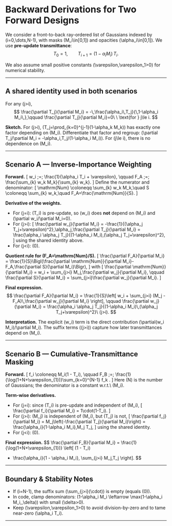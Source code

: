 # Backward Derivations for Two Forward Designs

We consider a front-to-back ray-ordered list of Gaussians indexed by \(i=0,\dots,N-1\), with masks \(M_i\in[0,1]\) and opacities \(\alpha_i\in[0,1]\). We use **pre-update transmittance**:
$$
T_0 = 1,\qquad T_{i+1} = (1-\alpha_i M_i)\,T_i.
$$

We also assume small positive constants \(\varepsilon,\varepsilon_1>0\) for numerical stability.

---

## A shared identity used in both scenarios

For any \(j>i\),
$$
\frac{\partial T_j}{\partial M_i}
= -\,\frac{\alpha_i\,T_j}{\,1-\alpha_i M_i\,},\qquad
\frac{\partial T_j}{\partial M_i}=0\ \ \text{for } j\le i.
$$

**Sketch.** For \(j>i\), \(T_j=\prod_{k=0}^{j-1}(1-\alpha_k M_k)\) has exactly one factor depending on \(M_i\). Differentiate that factor and regroup:
\(\partial T_j/\partial M_i = -\alpha_i\,T_j/(1-\alpha_i M_i)\). For \(j\le i\), there is no dependence on \(M_i\).

---

## Scenario A — Inverse-Importance Weighting

**Forward.**
\[
w_i \;=\; \frac{1}{\alpha_i T_i + \varepsilon},
\qquad
F_A \;=\; \frac{\sum_{k} w_k M_k}{\sum_{k} w_k}.
\]
Define the numerator and denominator:
\[
\mathrm{Num} \coloneqq \sum_{k} w_k M_k,\quad
S \coloneqq \sum_{k} w_k,\quad
F_A=\frac{\mathrm{Num}}{S}.
\]

**Derivative of the weights.**
- For \(j=i\): \(T_i\) is pre-update, so \(w_i\) does **not** depend on \(M_i\) and \(\partial w_i/\partial M_i=0\).
- For \(j>i\):
\[
\frac{\partial w_j}{\partial M_i}
= -\frac{1}{(\alpha_j T_j+\varepsilon)^2}\,\alpha_j\,\frac{\partial T_j}{\partial M_i}
= \frac{\alpha_i \alpha_j T_j}{(1-\alpha_i M_i)\,(\alpha_j T_j+\varepsilon)^2},
\]
using the shared identity above.
- For \(j<i\): \(0\).

**Quotient rule for \(F_A=\mathrm{Num}/S\).**
\[
\frac{\partial F_A}{\partial M_i}
= \frac{1}{S}\Bigl(\frac{\partial \mathrm{Num}}{\partial M_i}-F_A\,\frac{\partial S}{\partial M_i}\Bigr),
\]
with
\[
\frac{\partial \mathrm{Num}}{\partial M_i}
= w_i + \sum_{j>i} M_j\,\frac{\partial w_j}{\partial M_i},
\qquad
\frac{\partial S}{\partial M_i}
= \sum_{j>i}\frac{\partial w_j}{\partial M_i}.
\]

**Final expression.**
$$
\frac{\partial F_A}{\partial M_i}
= \frac{1}{S}\left[
w_i + \sum_{j>i} (M_j - F_A)\,\frac{\partial w_j}{\partial M_i}
\right],
\qquad
\frac{\partial w_j}{\partial M_i}
= \frac{\alpha_i \alpha_j T_j}{(1-\alpha_i M_i)\,(\alpha_j T_j+\varepsilon)^2}\ (j>i).
$$

**Interpretation.** The explicit \(w_i\) term is the direct contribution \(\partial(w_i M_i)/\partial M_i\). The suffix terms (\(j>i\)) capture how later transmittances depend on \(M_i\).

---

## Scenario B — Cumulative-Transmittance Masking

**Forward.**
\[
f_i \coloneqq M_i(1 - T_i),
\qquad
F_B \;=\; \frac{1}{\log(1+N+\varepsilon_{1})}\sum_{k=0}^{N-1} f_k .
\]
Here \(N\) is the number of Gaussians; the denominator is a constant w.r.t.\ \(M_i\).

**Term-wise derivatives.**
- For \(j=i\): since \(T_i\) is pre-update and independent of \(M_i\),
\[
\frac{\partial f_i}{\partial M_i} = 1\cdot(1-T_i).
\]
- For \(j>i\): \(M_j\) is independent of \(M_i\), but \(T_j\) is not,
\[
\frac{\partial f_j}{\partial M_i}
= M_j\left(-\frac{\partial T_j}{\partial M_i}\right)
= \frac{\alpha_i}{1-\alpha_i M_i}\,M_j T_j,
\]
using the shared identity.
- For \(j<i\): \(0\).

**Final expression.**
$$
\frac{\partial F_B}{\partial M_i}
= \frac{1}{\log(1+N+\varepsilon_{1})}
\left[
(1 - T_i)
+ \frac{\alpha_i}{1 - \alpha_i M_i}\,
\sum_{j>i} M_j\,T_j
\right].
$$

---

## Boundary & Stability Notes

- If \(i=N-1\), the suffix sum \(\sum_{j>i}(\cdot)\) is empty (equals \(0\)).
- In code, clamp denominators: \(1-\alpha_i M_i \leftarrow \max(1-\alpha_i M_i,\,\delta)\) with small \(\delta>0\).
- Keep \(\varepsilon,\varepsilon_1>0\) to avoid division-by-zero and to tame near-zero \(\alpha_i T_i\).

---
